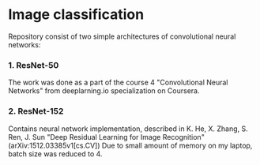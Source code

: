 # Image classification

Repository consist of two simple architectures of convolutional neural networks:

### 1. ResNet-50

The work was done as a part of the course 4 "Convolutional Neural Networks" from deeplarning.io specialization on Coursera.

### 2. ResNet-152

Contains neural network implementation, described in K. He, X. Zhang, S. Ren, J. Sun 
"Deep Residual Learning for Image Recognition" (arXiv:1512.03385v1[cs.CV])
Due to small amount of memory on my laptop, batch size was reduced to 4.
